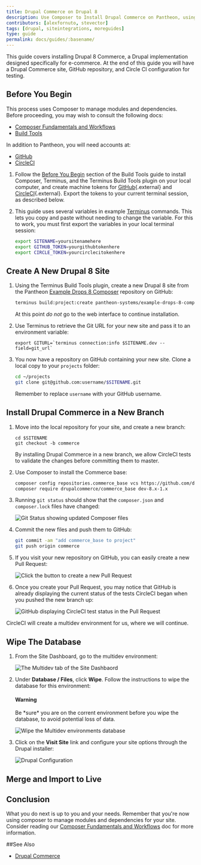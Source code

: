 ```yaml
---
title: Drupal Commerce on Drupal 8
description: Use Composer to Install Drupal Commerce on Pantheon, using Drupal 8
contributors: [alexfornuto, stevector]
tags: [drupal, siteintegrations, moreguides]
type: guide
permalink: docs/guides/:basename/
---
```


This guide covers installing Drupal 8 Commerce, a Drupal implementation designed specifically for e-commerce. At the end of this guide you will have a Drupal Commerce site, GitHub repository, and Circle CI configuration for testing.


## Before You Begin

This process uses Composer to manage modules and dependencies. Before proceeding, you may wish to consult the following docs:

 - [Composer Fundamentals and Workflows](/docs/composer)
 - [Build Tools](/docs/guides/build-tools)


In addition to Pantheon, you will need accounts at:

 - [GitHub](https://github.com)
 - [CircleCI](https://cicleci.com)


1.  Follow the [Before You Begin](/docs/guides/build-tools/#before-you-begin) section of the Build Tools guide to install Composer, Terminus, and the Terminus Build Tools plugin on your local computer, and create machine tokens for [GitHub](https://help.github.com/articles/creating-an-access-token-for-command-line-use/){.external} and [CircleCI](https://circleci.com/account/api){.external}. Export the tokens to your current terminal session, as described below.

2.  This guide uses several variables in example [Terminus](/docs/terminus) commands. This lets you copy and paste without needing to change the variable. For this to work, you must first export the variables in your local terminal session:

    ```bash
    export SITENAME=yoursitenamehere
    export GITHUB_TOKEN=yourgithubtokenhere
    export CIRCLE_TOKEN=yourcirclecitokenhere
    ```

## Create A New Drupal 8 Site

1.  Using the Terminus Build Tools plugin, create a new Drupal 8 site from the Pantheon [Example Drops 8 Composer](https://github.com/pantheon-systems/example-drops-8-composer) repository on GitHub:

    ```bash
    terminus build:project:create pantheon-systems/example-drops-8-composer $SITENAME
    ```
    At this point *do not* go to the web interface to continue installation.

2.  Use Terminus to retrieve the Git URL for your new site and pass it to an environment variable:

    ```
    export GITURL=`terminus connection:info $SITENAME.dev --field=git_url`
    ```

2.  You now have a repository on GitHub containing your new site. Clone a local copy to your `projects` folder:

    ```bash
    cd ~/projects
    git clone git@github.com:username/$SITENAME.git
    ```

    Remember to replace `username` with your GitHub username.

## Install Drupal Commerce in a New Branch

1.  Move into the local repository for your site, and create a new branch:

        cd $SITENAME
        git checkout -b commerce

    By installing Drupal Commerce in a new branch, we allow CircleCI tests to validate the changes before committing them to master.

2.  Use Composer to install the Commerce base:

    ```bash
    composer config repositories.commerce_base vcs https://github.com/drupalcommerce/commerce_base
    composer require drupalcommerce/commerce_base dev-8.x-1.x
    ```

3.  Running `git status` should show that the `composer.json` and `composer.lock` files have changed:

    ![Git Status showing updated Composer files](/source/docs/assets/images/guides/drupal-8-commerce/git-status.png)

4.  Commit the new files and push them to GitHub:

    ```bash
    git commit -am "add commerce_base to project"
    git push origin commerce
    ```

5.  If you visit your new repository on GitHub, you can easily create a new Pull Request:

    ![Click the button to create a new Pull Request](/source/docs/assets/images/guides/drupal-8-commerce/pr-button.png)

6.  Once you create your Pull Request, you may notice that GitHub is already displaying the current status of the tests CircleCI began when you pushed the new branch up:

    ![GitHub displaying CircleCI test status in the Pull Request](/source/docs/assets/images/guides/drupal-8-commerce/circle-tests.png)

CircleCI will create a multidev environment for us, where we will continue.

## Wipe The Database

1.  From the Site Dashboard, go to the multidev environment:

    ![The Multidev tab of the Site Dashbaord](/source/docs/assets/images/guides/drupal-8-commerce/multidev.png)

2.  Under **Database / Files**, click **Wipe**. Follow the instructions to wipe the database for this environment:

    <div class="alert alert-danger" role="alert">
      <h4 class="info">Warning</h4>
      <p markdown="1">Be *sure* you are on the corrent environment before you wipe the database, to avoid potential loss of data.</p>
    </div>

    ![Wipe the Multidev environments database](/source/docs/assets/images/guides/drupal-8-commerce/wipe-db.png)

3. Click on the **Visit Site** link and configure your site options through the Drupal installer:

    ![Drupal Configuration](/source/docs/assets/images/guides/drupal-8-commerce/drupal-config.png)

## Merge and Import to Live

## Conclusion

What you do next is up to you and your needs. Remember that you're now using composer to manage modules and dependencies for your site. Consider reading our [Composer Fundamentals and Workflows](/docs/composer) doc for more information.

##See Also

 - [Drupal Commerce](https://drupalcommerce.org/)

